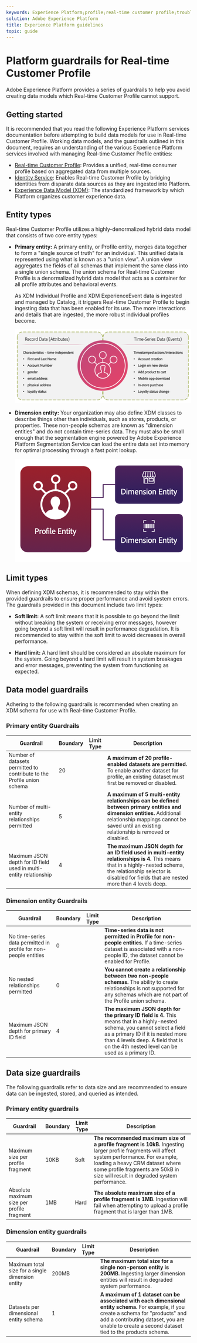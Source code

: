 ```yaml
---
keywords: Experience Platform;profile;real-time customer profile;troubleshooting;API
solution: Adobe Experience Platform
title: Experience Platform guidelines
topic: guide
---
```


# Platform guardrails for Real-time Customer Profile

Adobe Experience Platform provides a series of guardrails to help you avoid creating data models which Real-time Customer Profile cannot support.

## Getting started

It is recommended that you read the following Experience Platform services documentation before attempting to build data models for use in Real-time Customer Profile. Working data models, and the guardrails outlined in this document, requires an understanding of the various Experience Platform services involved with managing Real-time Customer Profile entities: 

* [Real-time Customer Profile](../home.md): Provides a unified, real-time consumer profile based on aggregated data from multiple sources.
* [Identity Service](../../identity-service/home.md): Enables Real-time Customer Profile by bridging identities from disparate data sources as they are ingested into Platform.
* [Experience Data Model (XDM)](../../xdm/home.md): The standardized framework by which Platform organizes customer experience data.

## Entity types

Real-time Customer Profile utilizes a highly-denormalized hybrid data model that consists of two core entity types:

* **Primary entity:** A primary entity, or Profile entity, merges data together to form a "single source of truth" for an individual. This unified data is represented using what is known as a "union view". A union view aggregates the fields of all schemas that implement the same class into a single union schema. The union schema for Real-time Customer Profile is a denormalized hybrid data model that acts as a container for all profile attributes and behavioral events. 

  As XDM Individual Profile and XDM ExperienceEvent data is ingested and managed by Catalog, it triggers Real-time Customer Profile to begin ingesting data that has been enabled for its use. The more interactions and details that are ingested, the more robust individual profiles become.

  ![](images/guardrails/profile-entity.png) 

* **Dimension entity:** Your organization may also define XDM classes to describe things other than individuals, such as stores, products, or properties. These non-people schemas are known as "dimension entities" and do not contain time-series data. They must also be small enough that the segmentation engine powered by Adobe Experience Platform Segmentation Service can load the entire data set into memory for optimal processing through a fast point lookup.

  ![](images/guardrails/profile-and-dimension-entities.png)

## Limit types

When defining XDM schemas, it is recommended to stay within the provided guardrails to ensure proper performance and avoid system errors. The guardrails provided in this document include two limit types:

* **Soft limit:** A soft limit means that it is possible to go beyond the limit without breaking the system or receiving error messages, however going beyond a soft limit will result in performance degradation. It is recommended to stay within the soft limit to avoid decreases in overall performance.

* **Hard limit:** A hard limit should be considered an absolute maximum for the system. Going beyond a hard limit will result in system breakages and error messages, preventing the system from functioning as expected.

## Data model guardrails

Adhering to the following guardrails is recommended when creating an XDM schema for use with Real-time Customer Profile.

### Primary entity Guardrails

| Guardrail | Boundary | Limit Type | Description |
| --- | --- | --- | --- |
| Number of datasets permitted to contribute to the Profile union schema | 20 |  | **A maximum of 20 profile-enabled datasets are permitted.** To enable another dataset for profile, an existing dataset must first be removed or disabled.|
| Number of multi-entity relationships permitted| 5 |  | **A maximum of 5 multi-entity relationships can be defined between primary entities and dimension entities.** Additional relationship mappings cannot be saved until an existing relationship is removed or disabled. | 
| Maximum JSON depth for ID field used in multi-entity relationship| 4 | | **The maximum JSON depth for an ID field used in multi-entity relationships is 4.** This means that in a highly-nested schema, the relationship selector is disabled for fields that are nested more than 4 levels deep. |

### Dimension entity Guardrails

| Guardrail | Boundary | Limit Type | Description |
| --- | --- | --- | --- |
| No time-series data permitted in profile for non-people entities| 0 | | **Time-series data is not permitted in Profile for non-people entities.** If a time-series dataset is associated with a non-people ID, the dataset cannot be enabled for Profile. |
| No nested relationships permitted | 0 | | **You cannot create a relationship between two non-people schemas.** The ability to create relationships is not supported for any schemas which are not part of the Profile union schema.
| Maximum JSON depth for primary ID field | 4 | | **The maximum JSON depth for the primary ID field is 4.** This means that in a highly-nested schema, you cannot select a field as a primary ID if it is nested more than 4 levels deep. A field that is on the 4th nested level can be used as a primary ID.  |

## Data size guardrails

The following guardrails refer to data size and are recommended to ensure data can be ingested, stored, and queried as intended.

### Primary entity guardrails

| Guardrail | Boundary | Limit Type | Description|
| --- | --- | --- | --- |
| Maximum size per profile fragment | 10KB | Soft | **The recommended maximum size of a profile fragment is 10kB.** Ingesting larger profile fragments will affect system performance. For example, loading a heavy CRM dataset where some profile fragments are 50kB in size will result in degraded system performance.|
| Absolute maximum size per profile fragment | 1MB | Hard | **The absolute maximum size of a profile fragment is 1MB.** Ingestion will fail when attempting to upload a profile fragment that is larger than 1MB. |

### Dimension entity guardrails

| Guardrail | Boundary | Limit Type | Description|
| --- | --- | --- | --- |
| Maximum total size for a single dimension entity | 200MB | | **The maximum total size for a single non-person entity is 200MB.** Ingesting larger dimension entities will result in degraded system performance.|
| Datasets per dimensional entity schema | 1 | | **A maximum of 1 dataset can be associated with each dimensional entity schema.** For example, if you create a schema for "products" and add a contributing dataset, you are unable to create a second dataset tied to the products schema. |